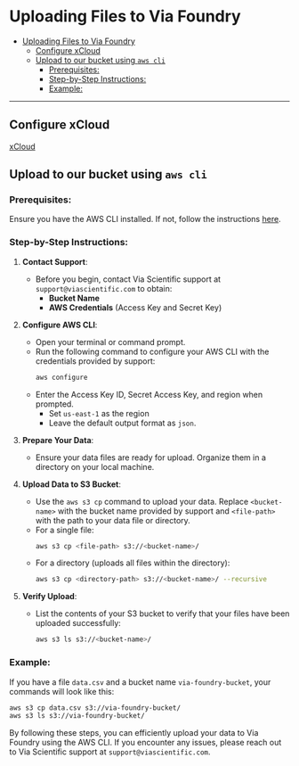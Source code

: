 # Uploading Files to Via Foundry

- [Uploading Files to Via Foundry](#uploading-files-to-via-foundry)
  - [Configure xCloud](#configure-xcloud)
  - [Upload to our bucket using `aws cli`](#upload-to-our-bucket-using-aws-cli)
    - [Prerequisites:](#prerequisites)
    - [Step-by-Step Instructions:](#step-by-step-instructions)
    - [Example:](#example)

---

## Configure xCloud

[xCloud](https://www.viascientific.com/products/)

## Upload to our bucket using `aws cli`

### Prerequisites:

Ensure you have the AWS CLI installed. If not, follow the instructions [here](https://docs.aws.amazon.com/cli/latest/userguide/install-cliv2.html).

### Step-by-Step Instructions:

1. **Contact Support**:
   - Before you begin, contact Via Scientific support at `support@viascientific.com` to obtain:
     - **Bucket Name**
     - **AWS Credentials** (Access Key and Secret Key)

2. **Configure AWS CLI**:
   - Open your terminal or command prompt.
   - Run the following command to configure your AWS CLI with the credentials provided by support:
     ```bash
     aws configure
     ```
   - Enter the Access Key ID, Secret Access Key, and region when prompted.
     - Set `us-east-1` as the region
     - Leave the default output format as `json`.

3. **Prepare Your Data**:
   - Ensure your data files are ready for upload. Organize them in a directory on your local machine.

4. **Upload Data to S3 Bucket**:
   - Use the `aws s3 cp` command to upload your data. Replace `<bucket-name>` with the bucket name provided by support and `<file-path>` with the path to your data file or directory.
   - For a single file:
     ```bash
     aws s3 cp <file-path> s3://<bucket-name>/
     ```
   - For a directory (uploads all files within the directory):
     ```bash
     aws s3 cp <directory-path> s3://<bucket-name>/ --recursive
     ```

5. **Verify Upload**:
   - List the contents of your S3 bucket to verify that your files have been uploaded successfully:
     ```bash
     aws s3 ls s3://<bucket-name>/
     ```

### Example:
If you have a file `data.csv` and a bucket name `via-foundry-bucket`, your commands will look like this:
```bash
aws s3 cp data.csv s3://via-foundry-bucket/
aws s3 ls s3://via-foundry-bucket/
```

By following these steps, you can efficiently upload your data to Via Foundry using the AWS CLI. If you encounter any issues, please reach out to Via Scientific support at `support@viascientific.com`.
